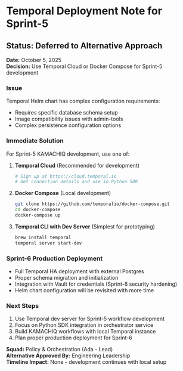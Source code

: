 # Temporal Deployment Note for Sprint-5

## Status: Deferred to Alternative Approach

**Date:** October 5, 2025  
**Decision:** Use Temporal Cloud or Docker Compose for Sprint-5 development

### Issue
Temporal Helm chart has complex configuration requirements:
- Requires specific database schema setup
- Image compatibility issues with admin-tools
- Complex persistence configuration options

### Immediate Solution
For Sprint-5 KAMACHIQ development, use one of:

1. **Temporal Cloud** (Recommended for development)
   ```bash
   # Sign up at https://cloud.temporal.io
   # Get connection details and use in Python SDK
   ```

2. **Docker Compose** (Local development)
   ```bash
   git clone https://github.com/temporalio/docker-compose.git
   cd docker-compose
   docker-compose up
   ```

3. **Temporal CLI with Dev Server** (Simplest for prototyping)
   ```bash
   brew install temporal
   temporal server start-dev
   ```

### Sprint-6 Production Deployment
- Full Temporal HA deployment with external Postgres
- Proper schema migration and initialization
- Integration with Vault for credentials (Sprint-6 security hardening)
- Helm chart configuration will be revisited with more time

### Next Steps
1. Use Temporal dev server for Sprint-5 workflow development
2. Focus on Python SDK integration in orchestrator service
3. Build KAMACHIQ workflows with local Temporal instance
4. Plan proper production deployment for Sprint-6

**Squad:** Policy & Orchestration (Ada - Lead)  
**Alternative Approved By:** Engineering Leadership  
**Timeline Impact:** None - development continues with local setup

